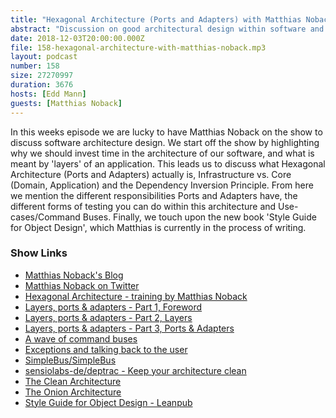 ```yaml
---
title: "Hexagonal Architecture (Ports and Adapters) with Matthias Noback"
abstract: "Discussion on good architectural design within software and Hexagonal Architecture"
date: 2018-12-03T20:00:00.000Z
file: 158-hexagonal-architecture-with-matthias-noback.mp3
layout: podcast
number: 158
size: 27270997
duration: 3676
hosts: [Edd Mann]
guests: [Matthias Noback]
---
```


In this weeks episode we are lucky to have Matthias Noback on the show to discuss software architecture design.
We start off the show by highlighting why we should invest time in the architecture of our software, and what is meant by 'layers' of an application.
This leads us to discuss what Hexagonal Architecture (Ports and Adapters) actually is, Infrastructure vs. Core (Domain, Application) and the Dependency Inversion Principle.
From here we mention the different responsibilities Ports and Adapters have, the different forms of testing you can do within this architecture and Use-cases/Command Buses.
Finally, we touch upon the new book 'Style Guide for Object Design', which Matthias is currently in the process of writing.

### Show Links

- [Matthias Noback's Blog](https://matthiasnoback.nl/)
- [Matthias Noback on Twitter](https://twitter.com/matthiasnoback)
- [Hexagonal Architecture - training by Matthias Noback](https://hexagonal-architecture.eu/)
- [Layers, ports & adapters - Part 1, Foreword](https://matthiasnoback.nl/2017/07/layers-ports-and-adapters-part-1-introduction/)
- [Layers, ports & adapters - Part 2, Layers](https://matthiasnoback.nl/2017/08/layers-ports-and-adapters-part-2-layers/)
- [Layers, ports & adapters - Part 3, Ports & Adapters](https://matthiasnoback.nl/2017/08/layers-ports-and-adapters-part-3-ports-and-adapters/)
- [A wave of command buses](https://matthiasnoback.nl/2015/01/a-wave-of-command-buses/)
- [Exceptions and talking back to the user](https://matthiasnoback.nl/2018/04/exceptions-and-talking-back-to-the-user/)
- [SimpleBus/SimpleBus](https://github.com/SimpleBus/SimpleBus)
- [sensiolabs-de/deptrac - Keep your architecture clean](https://github.com/sensiolabs-de/deptrac)
- [The Clean Architecture](http://blog.cleancoder.com/uncle-bob/2012/08/13/the-clean-architecture.html)
- [The Onion Architecture](https://jeffreypalermo.com/2008/07/the-onion-architecture-part-1/)
- [Style Guide for Object Design - Leanpub](https://leanpub.com/object-design/)
